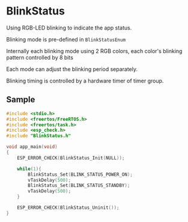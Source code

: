 # BlinkStatus
Using RGB-LED blinking to indicate the app status.

Blinking mode is pre-defined in `BlinkStatusEnum`

Internally each blinking mode using 2 RGB colors,
each color's blinking pattern controlled by 8 bits

Each mode can adjust the blinking period separately.

Blinking timing is controlled by a hardware timer of timer group.

## Sample
```C
#include <stdio.h>
#include <freertos/FreeRTOS.h>
#include <freertos/task.h>
#include <esp_check.h>
#include "BlinkStatus.h"

void app_main(void)
{
    ESP_ERROR_CHECK(BlinkStatus_Init(NULL));

    while(1){
        BlinkStatus_Set(BLINK_STATUS_POWER_ON);
        vTaskDelay(500);
        BlinkStatus_Set(BLINK_STATUS_STANDBY);
        vTaskDelay(500);
    }

    ESP_ERROR_CHECK(BlinkStatus_Uninit());
}
```